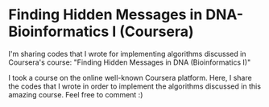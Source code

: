 # Finding Hidden Messages in DNA-Bioinformatics I (Coursera)
I'm sharing codes that I wrote for implementing algorithms discussed in Coursera's course: "Finding Hidden Messages in DNA (Bioinformatics I)"

I took a course on the online well-known Coursera platform. Here, I share the codes that I wrote in order to implement the algorithms discussed in this amazing course. Feel free to comment :)
